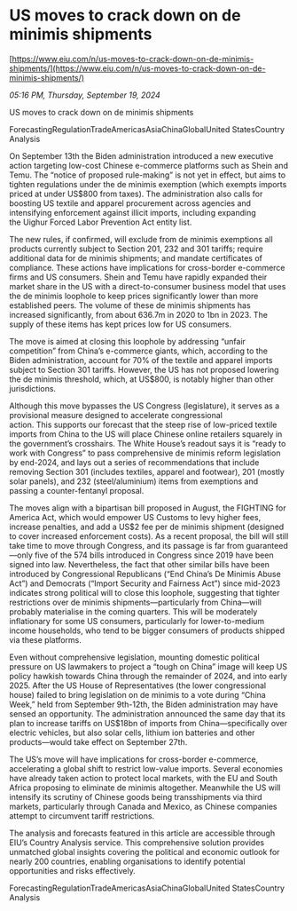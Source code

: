 # US moves to crack down on de minimis shipments

[https://www.eiu.com/n/us-moves-to-crack-down-on-de-minimis-shipments/](https://www.eiu.com/n/us-moves-to-crack-down-on-de-minimis-shipments/)

*05:16 PM, Thursday, September 19, 2024*

US moves to crack down on de minimis shipments

ForecastingRegulationTradeAmericasAsiaChinaGlobalUnited StatesCountry Analysis

On September 13th the Biden administration introduced a new executive action targeting low-cost Chinese e-commerce platforms such as Shein and Temu. The “notice of proposed rule-making” is not yet in effect, but aims to tighten regulations under the de minimis exemption (which exempts imports priced at under US$800 from taxes). The administration also calls for boosting US textile and apparel procurement across agencies and intensifying enforcement against illicit imports, including expanding the Uighur Forced Labor Prevention Act entity list.

The new rules, if confirmed, will exclude from de minimis exemptions all products currently subject to Section 201, 232 and 301 tariffs; require additional data for de minimis shipments; and mandate certificates of compliance. These actions have implications for cross-border e-commerce firms and US consumers. Shein and Temu have rapidly expanded their market share in the US with a direct-to-consumer business model that uses the de minimis loophole to keep prices significantly lower than more established peers. The volume of these de minimis shipments has increased significantly, from about 636.7m in 2020 to 1bn in 2023. The supply of these items has kept prices low for US consumers.

The move is aimed at closing this loophole by addressing “unfair competition” from China’s e-commerce giants, which, according to the Biden administration, account for 70% of the textile and apparel imports subject to Section 301 tariffs. However, the US has not proposed lowering the de minimis threshold, which, at US$800, is notably higher than other jurisdictions.

Although this move bypasses the US Congress (legislature), it serves as a provisional measure designed to accelerate congressional action. This supports our forecast that the steep rise of low-priced textile imports from China to the US will place Chinese online retailers squarely in the government’s crosshairs. The White House’s readout says it is “ready to work with Congress” to pass comprehensive de minimis reform legislation by end-2024, and lays out a series of recommendations that include removing Section 301 (includes textiles, apparel and footwear), 201 (mostly solar panels), and 232 (steel/aluminium) items from exemptions and passing a counter-fentanyl proposal.

The moves align with a bipartisan bill proposed in August, the FIGHTING for America Act, which would empower US Customs to levy higher fees, increase penalties, and add a US$2 fee per de minimis shipment (designed to cover increased enforcement costs). As a recent proposal, the bill will still take time to move through Congress, and its passage is far from guaranteed—only five of the 574 bills introduced in Congress since 2019 have been signed into law. Nevertheless, the fact that other similar bills have been introduced by Congressional Republicans (“End China’s De Minimis Abuse Act”) and Democrats (“Import Security and Fairness Act”) since mid-2023 indicates strong political will to close this loophole, suggesting that tighter restrictions over de minimis shipments—particularly from China—will probably materialise in the coming quarters. This will be moderately inflationary for some US consumers, particularly for lower-to-medium income households, who tend to be bigger consumers of products shipped via these platforms.

Even without comprehensive legislation, mounting domestic political pressure on US lawmakers to project a “tough on China” image will keep US policy hawkish towards China through the remainder of 2024, and into early 2025. After the US House of Representatives (the lower congressional house) failed to bring legislation on de minimis to a vote during “China Week,” held from September 9th-12th, the Biden administration may have sensed an opportunity. The administration announced the same day that its plan to increase tariffs on US$18bn of imports from China—specifically over electric vehicles, but also solar cells, lithium ion batteries and other products—would take effect on September 27th.

The US’s move will have implications for cross-border e-commerce, accelerating a global shift to restrict low-value imports. Several economies have already taken action to protect local markets, with the EU and South Africa proposing to eliminate de minimis altogether. Meanwhile the US will intensify its scrutiny of Chinese goods being transshipments via third markets, particularly through Canada and Mexico, as Chinese companies attempt to circumvent tariff restrictions.

The analysis and forecasts featured in this article are accessible through EIU’s Country Analysis service. This comprehensive solution provides unmatched global insights covering the political and economic outlook for nearly 200 countries, enabling organisations to identify potential opportunities and risks effectively.

ForecastingRegulationTradeAmericasAsiaChinaGlobalUnited StatesCountry Analysis


